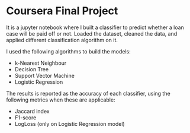 # Coursera Final Project

It is a jupyter notebook where I built a classifier to predict whether a loan case will be paid off or not.
Loaded the dataset, cleaned the data, and applied different classification algorithm on it. 

I used the following algorithms to build the models:

- k-Nearest Neighbour
- Decision Tree
- Support Vector Machine
- Logistic Regression


The results is reported as the accuracy of each classifier, using the following metrics when these are applicable:

- Jaccard index
- F1-score
- LogLoss (only on Logistic Regression model)
